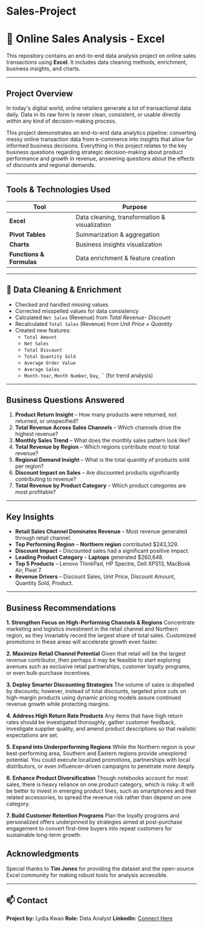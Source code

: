 # Sales-Project
# 🛒 Online Sales Analysis - Excel

This repository contains an end-to-end data analysis project on online sales transactions using **Excel**. It includes data cleaning methods, enrichment, business insights, and charts.

---

## Project Overview

In today's digital world, online retailers generate a lot of transactional data daily. Data in its raw form is never clean, consistent, or usable directly within any kind of decision-making process.

This project demonstrates an end-to-end data analytics pipeline: converting messy online transaction data from e-commerce into insights that allow for informed business decisions. Everything in this project relates to the key business questions regarding strategic decision-making about product performance and growth in revenue, answering questions about the effects of discounts and regional demands.

---

##  Tools & Technologies Used

| Tool                 | Purpose                                     |
|----------------------|---------------------------------------------|
| **Excel**            | Data cleaning, transformation & visualization |
| **Pivot Tables**     | Summarization & aggregation                  |
| **Charts**           | Business insights visualization              |
| **Functions & Formulas** | Data enrichment & feature creation      |

---

## 🔧 Data Cleaning & Enrichment

- Checked and handled missing values  
- Corrected misspelled values for data consistency
- Calculated `Net Sales` (Revenue) from *Total Revenue- Discount*  
-  Recalculated `Total Sales` (Revenue) from *Unit Price × Quantity*  
- Created new features:
  - `Total Amount`
  - `Net Sales`
  - `Total Discount`
  - `Total Quantity Sold`
  - `Average Order Value`
  - `Average Sales`
  - `Month-Year`, `Month Number`, `Day`, `` (for trend analysis)

---

## Business Questions Answered

1. **Product Return Insight** – How many products were returned, not returned, or unspecified?  
2. **Total Revenue Across Sales Channels** – Which channels drive the highest revenue?  
3. **Monthly Sales Trend** – What does the monthly sales pattern look like?  
4. **Total Revenue by Region** – Which regions contribute most to total revenue?  
5. **Regional Demand Insight** – What is the total quantity of products sold per region?   
6. **Discount Impact on Sales** – Are discounted products significantly contributing to revenue?  
7. **Total Revenue by Product Category** – Which product categories are most profitable?  

---

## Key Insights

- **Retail Sales Channel Dominates Revenue** – Most revenue generated through retail channel.  
- **Top Performing Region** – **Northern region** contributed $243,329.  
- **Discount Impact** – Discounted sales had a significant positive impact.  
- **Leading Product Category** – **Laptops** generated $260,648.  
- **Top 5 Products** – Lenovo ThinkPad, HP Spectre, Dell XPS13, MacBook Air, Pixel 7.  
- **Revenue Drivers** – Discount Sales, Unit Price, Discount Amount, Quantity Sold, Product.  

---

##  Business Recommendations

**1. Strengthen Focus on High-Performing Channels & Regions**
Concentrate marketing and logistics investment in the retail channel and Northern region, as they invariably record the largest share of total sales. Customized promotions in these areas will accelerate growth even faster.

**2. Maximize Retail Channel Potential**
Given that retail will be the largest revenue contributor, then perhaps it may be feasible to start exploring avenues such as exclusive retail partnerships, customer loyalty programs, or even bulk-purchase incentives.

**3. Deploy Smarter Discounting Strategies**
The volume of sales is dispelled by discounts; however, instead of total discounts, targeted price cuts on high-margin products using dynamic pricing models assure continued revenue growth while protecting margins.

**4. Address High Return Rate Products**
Any items that have high return rates should be investigated thoroughly; gather customer feedback, investigate supplier quality, and amend product descriptions so that realistic expectations are set.

**5. Expand into Underperforming Regions**
While the Northern region is your best-performing area, Southern and Eastern regions provide unexplored potential. You could execute localized promotions, partnerships with local distributors, or even influencer-driven campaigns to penetrate more deeply.

**6. Enhance Product Diversification**
Though notebooks account for most sales, there is heavy reliance on one product category, which is risky. It will be better to invest in emerging product lines, such as smartphones and their related accessories, to spread the revenue risk rather than depend on one category.

**7. Build Customer Retention Programs** 
Plan the loyalty programs and personalized offers underpinned by strategies aimed at post-purchase engagement to convert first-time buyers into repeat customers for sustainable long-term growth.


##  Acknowledgments

Special thanks to **Tim Jones** for providing the dataset and the open-source Excel community for making robust tools for analysis accessible.  

---

## 📫 Contact

**Project by:** Lydia Kwao 
**Role:** Data Analyst 
**LinkedIn:** [Connect Here](https://www.linkedin.com/in/lydia-kwao/)  

